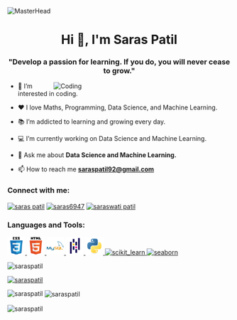   ![MasterHead](https://miro.medium.com/max/1400/1*37ABKi4XeHkEWHxlF3LIog.gif)
<h1 align="center">Hi 👋, I'm Saras Patil</h1>
<h3 align="center">"Develop a passion for learning. If you do, you will never cease to grow."</h3>

<img align="right" alt="Coding" width="400" src="https://c.tenor.com/flflC6GFzO8AAAAd/sultan-alrefaei-programmer.gif">

- 👀 I’m interested in coding.

- ❤️ I love Maths, Programming, Data Science, and Machine Learning.

- 📚 I’m addicted to learning and growing every day.

- 💻 I’m currently working on Data Science and Machine Learning.

- 💬 Ask me about **Data Science and Machine Learning.**

- 📫 How to reach me **saraspatil92@gmail.com**


<h3 align="left">Connect with me:</h3>
<p align="left">
<a href="https://fb.com/saras patil" target="blank"><img align="center" src="https://raw.githubusercontent.com/rahuldkjain/github-profile-readme-generator/master/src/images/icons/Social/facebook.svg" alt="saras patil" height="30" width="40" /></a>
<a href="https://instagram.com/saras6947" target="blank"><img align="center" src="https://raw.githubusercontent.com/rahuldkjain/github-profile-readme-generator/master/src/images/icons/Social/instagram.svg" alt="saras6947" height="30" width="40" /></a>
<a href="https://linkedin.com/in/saraswati patil" target="blank"><img align="center" src="https://raw.githubusercontent.com/rahuldkjain/github-profile-readme-generator/master/src/images/icons/Social/linked-in-alt.svg" alt="saraswati patil" height="30" width="40" /></a>
</p>

<h3 align="left">Languages and Tools:</h3>
<p align="left"> <a href="https://www.w3schools.com/css/" target="_blank" rel="noreferrer"> <img src="https://raw.githubusercontent.com/devicons/devicon/master/icons/css3/css3-original-wordmark.svg" alt="css3" width="40" height="40"/> </a> <a href="https://www.w3.org/html/" target="_blank" rel="noreferrer"> <img src="https://raw.githubusercontent.com/devicons/devicon/master/icons/html5/html5-original-wordmark.svg" alt="html5" width="40" height="40"/> </a> <a href="https://www.mysql.com/" target="_blank" rel="noreferrer"> <img src="https://raw.githubusercontent.com/devicons/devicon/master/icons/mysql/mysql-original-wordmark.svg" alt="mysql" width="40" height="40"/> </a> <a href="https://pandas.pydata.org/" target="_blank" rel="noreferrer"> <img src="https://raw.githubusercontent.com/devicons/devicon/2ae2a900d2f041da66e950e4d48052658d850630/icons/pandas/pandas-original.svg" alt="pandas" width="40" height="40"/> </a> <a href="https://www.python.org" target="_blank" rel="noreferrer"> <img src="https://raw.githubusercontent.com/devicons/devicon/master/icons/python/python-original.svg" alt="python" width="40" height="40"/> </a> <a href="https://scikit-learn.org/" target="_blank" rel="noreferrer"> <img src="https://upload.wikimedia.org/wikipedia/commons/0/05/Scikit_learn_logo_small.svg" alt="scikit_learn" width="40" height="40"/> </a> <a href="https://seaborn.pydata.org/" target="_blank" rel="noreferrer"> <img src="https://seaborn.pydata.org/_images/logo-mark-lightbg.svg" alt="seaborn" width="40" height="40"/> </a> </p>

<p align="left"> <img src="https://komarev.com/ghpvc/?username=saraspatil&label=Profile%20views&color=0e75b6&style=flat" alt="saraspatil" /> </p>

<p align="left"> <a href="https://github.com/ryo-ma/github-profile-trophy"><img src="https://github-profile-trophy.vercel.app/?username=saraspatil" alt="saraspatil" /></a> </p>

<p><img align="left" src="https://github-readme-stats.vercel.app/api/top-langs?username=saraspatil&show_icons=true&locale=en&layout=compact" alt="saraspatil" /></p>

<p>&nbsp;<img align="center" src="https://github-readme-stats.vercel.app/api?username=saraspatil&show_icons=true&locale=en" alt="saraspatil" /></p>

<p><img align="center" src="https://github-readme-streak-stats.herokuapp.com/?user=saraspatil&" alt="saraspatil" /></p>
